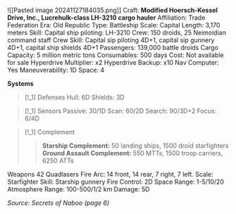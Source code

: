 ![[Pasted image 20241127184035.png]]
Craft: **Modified Hoersch-Kessel Drive, Inc., Lucrehulk-class LH-3210 cargo hauler**
Affiliation: Trade Federation
Era: Old Republic
Type: Battleship
Scale: Capital
Length: 3,170 meters
Skill: Capital ship piloting: LH-3210
Crew: 150 droids, 25 Neimoidian command staff
Crew Skill: Capital sip piloting 4D+1, capital sip gunnery 4D+1, capital ship shields 4D+1
Passengers: 139,000 battle droids
Cargo Capacity: 5 million metric tons
Consumables: 500 days
Cost: Not available for sale
Hyperdrive Multiplier: x2
Hyperdrive Backup: x10
Nav Computer: Yes
Maneuverability: 1D
Space: 4

**Systems**
> [!_1] Defenses
> Hull: 6D
> Shields: 3D

> [!_1] Sensors
> Passive: 30/1D
> Scan: 60/2D
> Search: 90/3D+2
> Focus: 6/4D

> [!_1] Complement
> > **Starship Complement:** 50 landing ships, 1500 droid starfighters
> > **Ground Assault Complement:** 550 MTTs, 1500 troop carriers, 6250 ATTs

Weapons
42 Quadlasers
Fire Arc: 14 front, 14 rear, 7 right, 7 left.
Scale: Starfighter
Skill: Starship gunnery
Fire Control: 2D
Space Range: 1-5/10/20
Atmosphere Range: 100-500/1/2 km
Damage: 5D




*Source: Secrets of Naboo (page 6)*